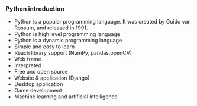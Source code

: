 ### Python introduction
<ul>
<li>Python is a popular programming language. It was created by Guido van Rossum, and released in 1991.
<li>Python is high level programming language
<li>Python is a dynamic programming language
<li>Simple and easy to learn
<li>Reach library support (NumPy, pandas,openCV)
<li>Web frame
<li>Interpreted 
<li>Free and open source
<li>Website & application (Django)
<li>Desktop application
<li>Game development
<li>Machine learning and artificial intelligence 
</ul>